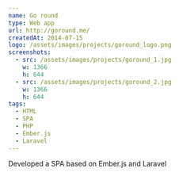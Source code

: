 ```yaml
---
name: Go round
type: Web app
url: http://goround.me/
createdAt: 2014-07-15
logo: /assets/images/projects/goround_logo.png
screenshots: 
  - src: /assets/images/projects/goround_1.jpg
    w: 1366
    h: 644
  - src: /assets/images/projects/goround_2.jpg
    w: 1366
    h: 644
tags:
  - HTML
  - SPA 
  - PHP 
  - Ember.js
  - Laravel
---
```


Developed a SPA based on Ember.js and Laravel
